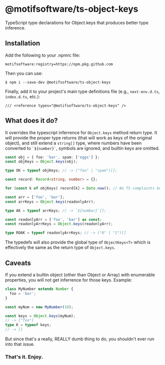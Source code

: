 # @motifsoftware/ts-object-keys

TypeScript type declarations for Object.keys that produces better type inference.

## Installation

Add the following to your .npmrc file:

`motifsoftware:registry=https://npm.pkg.github.com`

Then you can use:

`$ npm i --save-dev @motifsoftware/ts-object-keys`

Finally, add it to your project's main type definitions file (e.g., `next-env.d.ts`, `index.d.ts`, etc.):

`/// <reference types="@motifsoftware/ts-object-keys" />`

## What does it do?

It overrides the typescript inferrence for `Object.keys` method return type. It will provide the proper type returns (that will work as keys of the original object), and still extend a `string[]` type, where numbers have been converted to `` `${number}` ``, symbols are ignored, and builtin keys are omitted.

```typescript
const obj = { foo: 'bar', spam: ['eggs'] };
const objKeys = Object.keys(obj);

type OK = typeof objKeys; // -> ("foo" | "spam")[];

const record: Record<string, number> = {};

for (const k of objKeys) record[k] = Date.now(); // No TS complaints because keys extends string[]

const arr = ['foo', 'bar'];
const arrKeys = Object.keys(readonlyArr);

type AK = typeof arrKeys; // -> `${number}`[];

const readonlyArr = ['foo', 'bar'] as const;
const readonlyArrKeys = Object.keys(readonlyArr);

type ROAK = typeof readonlyArrKeys; // -> ("0" | "1")[]
```

The typedefs will also provide the global type of `ObjectKeys<T>` which is effectively the same as the return type of `Object.keys`.

## Caveats

If you extend a builtin object (other than Object or Array) with enumerable properties, you will not get inferrence for those keys. Example:

```typescript
class MyNumber extends Number {
  foo = 'bar';
}

const myNum = new MyNumber(10);

const keys = Object.keys(myNum);
// -> ["foo"]
type K = typeof keys;
// -> []
```

But since that's a really, REALLY dumb thing to do, you shouldn't ever run into that issue.

### That's it. Enjoy.
